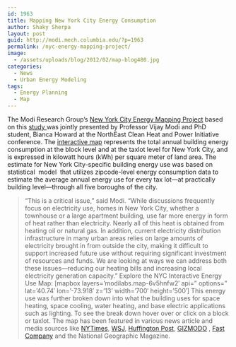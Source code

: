 ```yaml
---
id: 1963
title: Mapping New York City Energy Consumption
author: Shaky Sherpa
layout: post
guid: http://modi.mech.columbia.edu/?p=1963
permalink: /nyc-energy-mapping-project/
image:
  - /assets/uploads/blog/2012/02/map-blog480.jpg
categories:
  - News
  - Urban Energy Modeling
tags:
  - Energy Planning
  - Map
---
```

The Modi Research Group&#8217;s [New York City Energy Mapping Project][1] based on this [study ][2]was jointly presented by Professor Vijay Modi and PhD student, Bianca Howard at the NorthEast Clean Heat and Power Initiative conference. The [interactive map][3] represents the total annual building energy consumption at the block level and at the taxlot level for New York City<!--more-->, and is expressed in kilowatt hours (kWh) per square meter of land area. The estimate for New York City-specific building energy use was based on statistical  model  that utilizes zipcode-level energy consumption data to estimate the average annual energy use for every tax lot—at practically building level—through all five boroughs of the city. 

> “This is a critical issue,” said Modi. “While discussions frequently focus on electricity use, homes in New York City, whether a townhouse or a large apartment building, use far more energy in form of heat rather than electricity. Nearly all of this heat is obtained from heating oil or natural gas. In addition, current electricity distribution infrastructure in many urban areas relies on large amounts of electricity brought in from outside the city, making it difficult to support increased future use without requiring significant investment of resources and funds. We are looking at ways we can address both these issues—reducing our heating bills and increasing local electricity generation capacity.” Explore the NYC Interactive Energy Use Map: [mapbox layers=&#8217;modilabs.map-6v5hnfw2&#8242; api=&#8221; options=&#8221; lat=&#8217;40.74&#8242; lon=&#8217;-73.918&#8242; z=&#8217;13&#8217; width=&#8217;700&#8242; height=&#8217;500&#8242;] This energy use was further broken down into what the building uses for space heating, space cooling, water heating, and base electric applications such as lighting. To see the break down hover over or click on a block or taxlot. The map has been featured in various news article and media sources like [NYTimes][4], [WSJ][5], [Huffington Post][6], [GIZMODO][7] , [Fast Company][8] and the National Geographic Magazine.

 [1]: http://modi.mech.columbia.edu/nycenergy
 [2]: http://www.sciencedirect.com/science/article/pii/S037877881100524X
 [3]: http://modi.mech.columbia.edu/nycenergy/
 [4]: http://green.blogs.nytimes.com/2012/01/31/is-your-building-gobbling-energy/
 [5]: http://blogs.wsj.com/metropolis/2012/02/01/new-york-city-energy-use-all-over-the-map/
 [6]: http://www.huffingtonpost.com/2012/02/02/new-york-city-energy-interactive-map_n_1249856.html
 [7]: http://gizmodo.com/5882542/new-york-citys-energy-consumption-mapped-out-building+by+building
 [8]: http://www.fastcodesign.com/1669351/a-mind-blowing-map-of-energy-consumption-in-every-single-nyc-building